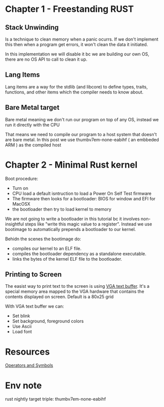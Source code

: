 # Chapter 1 - Freestanding RUST

## Stack Unwinding
Is a technique to clean memory when a panic ocurrs. If we don't implement this then when a program get errors, it won't clean the data it initiated.

In this implementation we will disable it bc we are building our own OS, there are no OS API to call to clean it up.

## Lang Items
Lang items are a way for the stdlib (and libcore) to define types, traits, functions, and other items which the compiler needs to know about.

## Bare Metal target
Bare metal meaning we don't run our program on top of any OS, instead we run it directly with the CPU

That means we need to compile our program to a host system that doesn't are bare metal.
In this post we use thumbv7em-none-eabihf ( an embbeded ARM ) as the compiled host

# Chapter 2 - Minimal Rust kernel
Boot procedure:
- Turn on
- CPU load a default isntruction to load a Power On Self Test firmware
- The firmware then looks for a bootloader: BIOS for window and EFI for MacOSX
- the bootloader then try to load kernel to memory

We are not going to write a bootloader in this tutorial bc it involves non-insightful steps like "write this magic value to a register". Instead we use bootimage to automatically prepends a bootloader to our kernel.

Behidn the scenes the bootimage do:
- compiles our kernel to an ELF file.
- compiles the bootloader dependency as a standalone executable.
- links the bytes of the kernel ELF file to the bootloader.


## Printing to Screen
The easist way to print text to the screen is using [VGA text buffer](https://en.wikipedia.org/wiki/VGA-compatible_text_mode). It's a special memory area mapped to the VGA hardware that contains the contents displayed on screen. Default is a 80x25 grid

With VGA text buffer we can:
- Set blink
- Set background, foreground colors
- Use Ascii 
- Load font

# Resources
[Operators and Symbols](https://doc.rust-lang.org/book/appendix-02-operators.html)


# Env note
rust nightly
target triple: thumbv7em-none-eabihf

